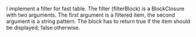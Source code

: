 I implement a filter for fast table. The filter (filterBlock) is a BlockClosure with two arguments. The first argument is a filtered item, the second argument is a string pattern. The block has to return true if the item should be displayed; false otherwise.